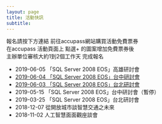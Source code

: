 ```yaml
---
layout: page
title: 活動快訊
subtitle: 
---
```

報名請按下方連結 前往accupass網站購買活動免費票券   
在accupass 活動頁面上 點選+ 的圖案增加免費票券後  
主辦單位審核大約1到2個工作天 完成報名  
* 2019-06-05 「SQL Server 2008 EOS」高雄研討會
* [2019-06-04 「SQL Server 2008 EOS」台中研討會](https://www.accupass.com/event/1905071640391603263889)
* [2019-06-03 「SQL Server 2008 EOS」台北研討會](https://www.accupass.com/event/1905071628052040255757)
* 2019-05-15 「SQL Server 2008 EOS」台中研討會（暫停）
* 2019-03-25 「SQL Server 2008 EOS」台北研討會
* 2018-12-07 從開放城市談智慧交通之未來
* 2018-11-02 人工智慧面面觀座談會
